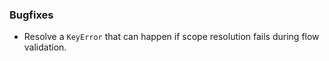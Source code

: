 ### Bugfixes

* Resolve a `KeyError` that can happen if scope resolution fails during flow validation.

